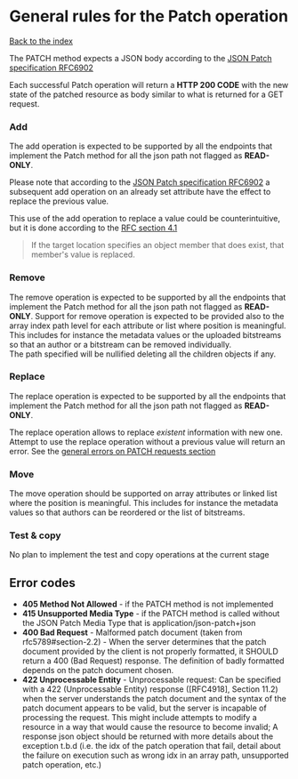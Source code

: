 # General rules for the Patch operation

[Back to the index](README.md)

The PATCH method expects a JSON body according to
the [JSON Patch specification RFC6902](https://tools.ietf.org/html/rfc6902)

Each successful Patch operation will return a **HTTP 200 CODE** with the new state of the patched resource as body
similar to what is returned for a GET request.

### Add

The add operation is expected to be supported by all the endpoints that implement the Patch method for all the json path
not flagged as **READ-ONLY**.

Please note that according to the [JSON Patch specification RFC6902](https://tools.ietf.org/html/rfc6902) a subsequent
add operation on an already set attribute have the effect to replace the previous value.

This use of the add operation to replace a value could be counterintuitive, but it is done according to
the [RFC section 4.1](https://tools.ietf.org/html/rfc6902#section-4.1)
> If the target location specifies an object member that does exist, that member's value is replaced.

### Remove

The remove operation is expected to be supported by all the endpoints that implement the Patch method for all the json
path not flagged as **READ-ONLY**.
Support for remove operation is expected to be provided also to the array index path level for each attribute or list
where position is meaningful. This includes for instance the metadata values or the uploaded bitstreams so that an
author or a bitstream can be removed individually.  
The path specified will be nullified deleting all the children objects if any.

### Replace

The replace operation is expected to be supported by all the endpoints that implement the Patch method for all the json
path not flagged as **READ-ONLY**.

The replace operation allows to replace *existent* information with new one. Attempt to use the replace operation
without a previous value will return an error. See the [general errors on PATCH requests section](patch.md#error-codes)

### Move

The move operation should be supported on array attributes or linked list where the position is meaningful. This
includes for instance the metadata values so that authors can be reordered or the list of bitstreams.

### Test & copy

No plan to implement the test and copy operations at the current stage

## Error codes

* **405 Method Not Allowed** - if the PATCH method is not implemented
* **415 Unsupported Media Type** - if the PATCH method is called without the JSON Patch Media Type that is
  application/json-patch+json
* **400 Bad Request** - Malformed patch document (taken from rfc5789#section-2.2) - When the server determines that the
  patch document provided by the client is not properly formatted, it SHOULD return a 400 (Bad Request) response. The
  definition of badly formatted depends on the patch document chosen.
* **422 Unprocessable Entity** - Unprocessable request:  Can be specified with a 422 (Unprocessable Entity)
  response ([RFC4918], Section 11.2) when the server understands the patch document and the syntax of the patch document
  appears to be valid, but the server is incapable of processing the request. This might include attempts to modify a
  resource in a way that would cause the resource to become invalid; A response json object should be returned with more
  details about the exception t.b.d (i.e. the idx of the patch operation that fail, detail about the failure on
  execution such as wrong idx in an array path, unsupported patch operation, etc.)
  
